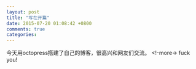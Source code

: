 ```yaml
---
layout: post
title: "写在开篇"
date: 2015-07-20 01:08:42 +0800
comments: true
categories: 
---
```

今天用octopress搭建了自己的博客，很高兴和网友们交流。
<!-more->
fuck you!